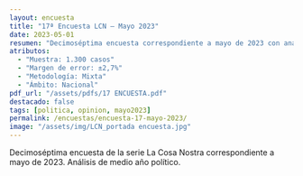 ```yaml
---
layout: encuesta
title: "17ª Encuesta LCN — Mayo 2023"
date: 2023-05-01
resumen: "Decimoséptima encuesta correspondiente a mayo de 2023 con análisis de medio año político."
atributos:
  - "Muestra: 1.300 casos"
  - "Margen de error: ±2,7%"
  - "Metodología: Mixta"
  - "Ámbito: Nacional"
pdf_url: "/assets/pdfs/17 ENCUESTA.pdf"
destacado: false
tags: [politica, opinion, mayo2023]
permalink: /encuestas/encuesta-17-mayo-2023/
image: "/assets/img/LCN_portada encuesta.jpg"
---
```


Decimoséptima encuesta de la serie La Cosa Nostra correspondiente a mayo de 2023. Análisis de medio año político.
